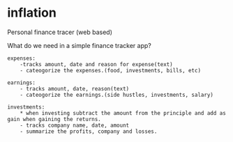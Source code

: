 # inflation
Personal finance tracer (web based)


What do we need in a simple finance tracker app?

    expenses:
        -tracks amount, date and reason for expense(text)
        - cateogorize the expenses.(food, investments, bills, etc)
    
    earnings:
        - tracks amount, date, reason(text)
        - cateogorize the earnings.(side hustles, investments, salary)
    
    investments:
        * when investing subtract the amount from the principle and add as gain when gaining the returns.
        - tracks company name, date, amount
        - summarize the profits, company and losses.

